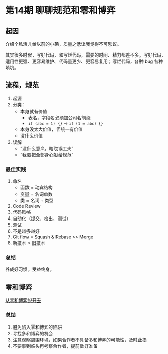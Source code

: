 第14期 聊聊规范和零和博弈
==================

## 起因

介绍个私活儿给以前的小弟，质量之低让我觉得不可思议。

其实很多时候，写好代码，和写烂代码，需要的时间、精力都差不多。写好代码，适用性更强、更容易维护、代码量更少、更容易复用；写烂代码，各种 bug 各种填坑。

## 流程，规范

1. 起源
2. 分类：
    * 本身就有价值
        * 表名，字段名必须加公司名前缀
        * `if (abc = 1) {}` => `if (1 = abc) {}`
    * 本身没太大价值，但统一有价值
    * 没什么价值
3. 误解
    * “没什么意义，瞎耽误工夫”
    * “我要把全部身心献给规范”

### 最佳实践

1. 命名
    * 函数 = 动宾结构
    * 变量 = 名词单数
    * 类 = 名词 + 类型
2. Code Review
3. 代码风格
4. 自动化（提交、检出、测试）
5. 测试
6. 不是越多越好
7. Git flow = Squash & Rebase >> Merge
8. 新技术 > 旧技术

### 总结

养成好习惯，受益终身。

## 零和博弈

[从零和博弈说开去](https://blog.meathill.com/life/no-more-zero-sum-game.html)

### 总结

1. 避免陷入零和博弈的陷阱
2. 寻找多和博弈的机会
3. 注意观察周围环境，如果合作者不具备多和博弈的可能性，及时止损
4. 不要事到临头再考察合作者，提前做好准备
